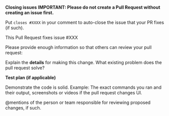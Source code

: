 **Closing issues**
**IMPORTANT: Please do not create a Pull Request without creating an issue first.**

Put `closes #XXXX` in your comment to auto-close the issue that your PR fixes (if such).

This Pull Request fixes issue #XXX

Please provide enough information so that others can review your pull request:

<!-- You can skip this if you're fixing a typo to the project. -->

Explain the **details** for making this change. What existing problem does the pull request solve?

<!-- Example: When "Adding a function to do X", explain why it is necessary to have a way to do X. -->

**Test plan (if applicable)**

Demonstrate the code is solid. Example: The exact commands you ran and their output, screenshots or videos if the pull request changes UI.

@mentions of the person or team responsible for reviewing proposed changes, if such.
